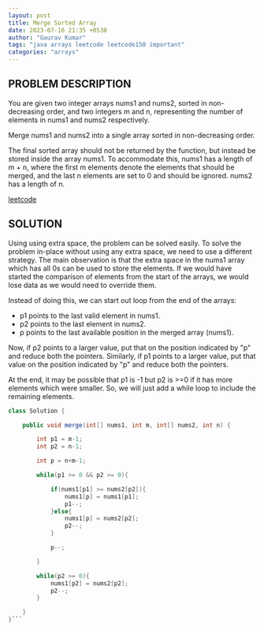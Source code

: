 ```yaml
---
layout: post
title: Merge Sorted Array
date: 2023-07-16 21:35 +0530
author: "Gaurav Kumar"
tags: "java arrays leetcode leetcode150 important"
categories: "arrays"
---
```


## PROBLEM DESCRIPTION

You are given two integer arrays nums1 and nums2, sorted in non-decreasing order, and two integers m and n, representing the number of elements in nums1 and nums2 respectively.

Merge nums1 and nums2 into a single array sorted in non-decreasing order.

The final sorted array should not be returned by the function, but instead be stored inside the array nums1. To accommodate this, nums1 has a length of m + n, where the first m elements denote the elements that should be merged, and the last n elements are set to 0 and should be ignored. nums2 has a length of n.

[leetcode](https://leetcode.com/problems/merge-sorted-array)

## SOLUTION

Using using extra space, the problem can be solved easily. To solve the problem in-place without using any extra space, we need to use a different strategy. The main observation is that the extra space in the nums1 array which has all 0s can be used to store the elements. If we would have started the comparison of elements from the start of the arrays, we would lose data as we would need to override them.  

Instead of doing this, we can start out loop from the end of the arrays:

- p1 points to the last valid element in nums1.
- p2 points to the last element in nums2.
- p points to the last available position in the merged array (nums1).

Now, if p2 points to a larger value, put that on the position indicated by "p" and reduce both the pointers. Similarly, if p1 points to a larger value, put that value on the position indicated by "p" and reduce both the pointers.  

At the end, it may be possible that p1 is -1 but p2 is >=0 if it has more elements which were smaller. So, we will just add a while loop to include the remaining elements.

```java
class Solution {

    public void merge(int[] nums1, int m, int[] nums2, int n) {

        int p1 = m-1;
        int p2 = n-1;

        int p = n+m-1;

        while(p1 >= 0 && p2 >= 0){

            if(nums1[p1] >= nums2[p2]){
                nums1[p] = nums1[p1];
                p1--;
            }else{
                nums1[p] = nums2[p2];
                p2--;
            }

            p--;

        }   

        while(p2 >= 0){
            nums1[p2] = nums2[p2];
            p2--;
        }

    }
}```
